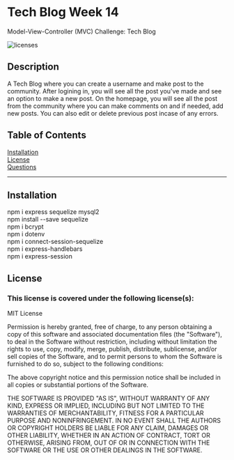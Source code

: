 # Tech Blog Week 14
Model-View-Controller (MVC) Challenge: Tech Blog



![licenses](https://img.shields.io/badge/License-MIT_License-blue.svg)

## Description
A Tech Blog where you can create a username and make post to the community.  After logining in, you will see all the post you've made and see an option to make a new post.  On the homepage, you will see all the post from the community where you can make comments on and if needed, add new posts.  You can also edit or delete previous post incase of any errors.

## Table of Contents
[Installation](#installation)<br>
[License](#license)<br>
[Questions](#questions)<br>
***
## Installation
npm i express sequelize mysql2<br>
npm install --save sequelize<br>
npm i bcrypt<br>
npm i dotenv<br>
npm i connect-session-sequelize<br>
npm i express-handlebars<br>
npm i express-session<br>


## License
### This license is covered under the following license(s):
MIT License

Permission is hereby granted, free of charge, to any person obtaining a copy
of this software and associated documentation files (the "Software"), to deal
in the Software without restriction, including without limitation the rights
to use, copy, modify, merge, publish, distribute, sublicense, and/or sell
copies of the Software, and to permit persons to whom the Software is
furnished to do so, subject to the following conditions:

The above copyright notice and this permission notice shall be included in all
copies or substantial portions of the Software.

THE SOFTWARE IS PROVIDED "AS IS", WITHOUT WARRANTY OF ANY KIND, EXPRESS OR
IMPLIED, INCLUDING BUT NOT LIMITED TO THE WARRANTIES OF MERCHANTABILITY,
FITNESS FOR A PARTICULAR PURPOSE AND NONINFRINGEMENT. IN NO EVENT SHALL THE
AUTHORS OR COPYRIGHT HOLDERS BE LIABLE FOR ANY CLAIM, DAMAGES OR OTHER
LIABILITY, WHETHER IN AN ACTION OF CONTRACT, TORT OR OTHERWISE, ARISING FROM,
OUT OF OR IN CONNECTION WITH THE SOFTWARE OR THE USE OR OTHER DEALINGS IN THE
SOFTWARE.
